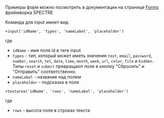 Примеры форм можно посмотреть в документации на странице [Forms](https://picturepan2.github.io/spectre/elements/forms.html) фреймворка SPECTRE

Команда для input имеет вид:

```pug
+input('idName', 'types', 'nameLabel', 'placeholder')
```

где

- `idName` - имя поля id в теге input
- `types` - тип, который может иметь значения `text`, `email`, `password`, `number`, `search`, `tel`, `date`, `time`, `month`, `week`, `url`, `color`, `file` и `hidden`. Типы `reset` и `submit` превращают поле в кнопку "Сбросить" и "Отправить" соответственно.
- `nameLabel` - название над полем
- `placeholder` - подсказка в поле

```pug
+textarea('idName', 'rows', 'nameLabel', 'placeholder')
```

где

- `rows` - высота поля в строках текста
